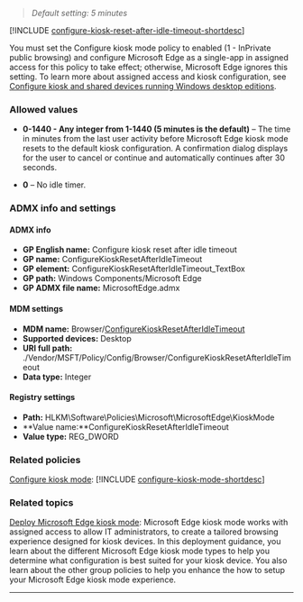 <!-- ## Configure kiosk reset after idle timeout
>*Supported versions: Microsoft Edge on Windows 10, next major version*<br> -->
>*Default setting: 5 minutes*

[!INCLUDE [configure-kiosk-reset-after-idle-timeout-shortdesc](../shortdesc/configure-kiosk-reset-after-idle-timeout-shortdesc.md)]

You must set the Configure kiosk mode policy to enabled (1 - InPrivate public browsing) and configure Microsoft Edge as a single-app in assigned access for this policy to take effect; otherwise, Microsoft Edge ignores this setting. To learn more about assigned access and kiosk configuration, see [Configure kiosk and shared devices running Windows desktop editions](https://docs.microsoft.com/en-us/windows/configuration/kiosk-shared-pc).

### Allowed values

-   **0-1440 - Any integer from 1-1440 (5 minutes is the default)** – The time in minutes from the last user activity before Microsoft Edge kiosk mode resets to the default kiosk configuration. A confirmation dialog displays for the user to cancel or continue and automatically continues after 30 seconds.

-   **0** – No idle timer.

### ADMX info and settings
#### ADMX info
- **GP English name:** Configure kiosk reset after idle timeout
- **GP name:** ConfigureKioskResetAfterIdleTimeout
- **GP element:** ConfigureKioskResetAfterIdleTimeout_TextBox
- **GP path:** Windows Components/Microsoft Edge
- **GP ADMX file name:** MicrosoftEdge.admx

#### MDM settings
- **MDM name:** Browser/[ConfigureKioskResetAfterIdleTimeout](../new-policies.md#configure-kiosk-reset-after-idle-timeout)
- **Supported devices:** Desktop
- **URI full path:** ./Vendor/MSFT/Policy/Config/Browser/ConfigureKioskResetAfterIdleTimeout 
- **Data type:** Integer

#### Registry settings
- **Path:** HLKM\Software\Policies\Microsoft\MicrosoftEdge\KioskMode
- **Value name:**ConfigureKioskResetAfterIdleTimeout
- **Value type:** REG_DWORD



### Related policies

[Configure kiosk mode](../new-policies.md#configure-kiosk-mode): [!INCLUDE [configure-kiosk-mode-shortdesc](../shortdesc/configure-kiosk-mode-shortdesc.md)] 



### Related topics
[Deploy Microsoft Edge kiosk mode](../microsoft-edge-kiosk-mode-deploy.md): Microsoft Edge kiosk mode works with assigned access to allow IT administrators, to create a tailored browsing experience designed for kiosk devices. In this deployment guidance, you learn about the different Microsoft Edge kiosk mode types to help you determine what configuration is best suited for your kiosk device.  You also learn about the other group policies to help you enhance the how to setup your Microsoft Edge kiosk mode experience.

<hr>